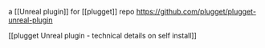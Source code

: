 a [[Unreal plugin]] for [[plugget]]
repo https://github.com/plugget/plugget-unreal-plugin

[[plugget Unreal plugin - technical details on self install]]